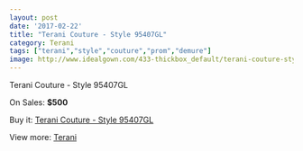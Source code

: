 ```yaml
---
layout: post
date: '2017-02-22'
title: "Terani Couture - Style 95407GL"
category: Terani
tags: ["terani","style","couture","prom","demure"]
image: http://www.idealgown.com/433-thickbox_default/terani-couture-style-95407gl.jpg
---
```

Terani Couture - Style 95407GL

On Sales: **$500**
<a href="https://www.idealgown.com/en/terani/151-terani-couture-style-95407gl.html"><amp-img layout="responsive" width="600" height="600" src="//www.idealgown.com/433-thickbox_default/terani-couture-style-95407gl.jpg" alt="Terani Couture - Style 95407GL 0" /></a>
<a href="https://www.idealgown.com/en/terani/151-terani-couture-style-95407gl.html"><amp-img layout="responsive" width="600" height="600" src="//www.idealgown.com/435-thickbox_default/terani-couture-style-95407gl.jpg" alt="Terani Couture - Style 95407GL 1" /></a>
<a href="https://www.idealgown.com/en/terani/151-terani-couture-style-95407gl.html"><amp-img layout="responsive" width="600" height="600" src="//www.idealgown.com/434-thickbox_default/terani-couture-style-95407gl.jpg" alt="Terani Couture - Style 95407GL 2" /></a>

Buy it: [Terani Couture - Style 95407GL](https://www.idealgown.com/en/terani/151-terani-couture-style-95407gl.html "Terani Couture - Style 95407GL")

View more: [Terani](https://www.idealgown.com/en/4-terani "Terani")